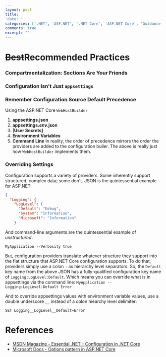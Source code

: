```yaml
---
layout: post
title: 
'date: '
categories: ['.NET', 'ASP.NET', '.NET Core', 'ASP.NET Core', 'Guidance', 'Visual Studio']
comments: true
excerpt: ""
---
```

#  <span title="One of my pet peeves">~~Best~~Recommended</span> Practices
### Compartmentalization: Sections Are Your Friends
### Configuration Isn't Just `appsettings`
### Remember Configuration Source Default Precedence
[//]: # (https://blogs.msdn.microsoft.com/premier_developer/2018/04/15/order-of-precedence-when-configuring-asp-net-core/)
Using the ASP.NET Core `WebHostBuilder`
1. **appsettings.json**
1. **appsettings.*env*.json**
1. **[<span title="Developer">User</span> Secrets]**
1. **Environment Variables**
1. **Command Line**
In reality, the order of precedence mirrors the order the providers are added to the configuration builer.  The above is really just how `WebHostBuilder` implements them.
### Overriding Settings
Configuration supports a variety of providers.  Some inherently support structured, complex data; some don't.  JSON is the quintessential example for ASP.NET:
```json
{
  "Logging": {
    "LogLevel": {
      "Default": "Debug",
      "System": "Information",
      "Microsoft": "Information"
    }
```
And command-line arguments are the quintessential example of *unstructured*:

`MyApplication --Verbosity true`

But, configuration providers translate whatever structure they support into the flat structure that ASP.NET Core configuration supports.  To do that, providers simply use a colon `:` as hierarchy level separators.  So, the `Default` key name from the above JSON has a fully-qualified configuration key name of `Logging:LogLevel:Default`.  Which means you can override what is in appsettings via the command line:
`MyApplication --Logging:LogLevel:Default Error`

And to override appsettings values with environment variable values, use a double underscore `__` instead of a colon hiearchy level delimiter:

`SET Logging__LogLevel__Default=Error`

# References
- [MSDN Magazine - Essential .NET - Configuration in .NET Core](https://msdn.microsoft.com/en-us/magazine/mt632279.aspx)
- [Microsoft Docs - Options pattern in ASP.NET Core](https://docs.microsoft.com/en-us/aspnet/core/fundamentals/configuration/options?view=aspnetcore-2.1)


